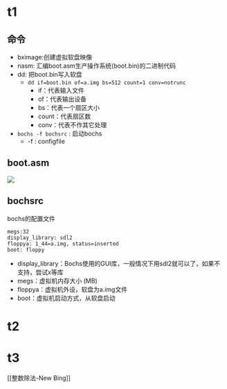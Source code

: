 # t1
## 命令
- bximage:创建虚拟软盘映像
- nasm: 汇编boot.asm生产操作系统(boot.bin)的二进制代码
- dd: 把boot.bin写入软盘
	- `dd if=boot.bin of=a.img bs=512 count=1 conv=notrunc`
		- if：代表输入文件
		- of：代表输出设备
		- bs：代表一个扇区大小
		- count：代表扇区数
		- conv：代表不作其它处理
- `bochs -f bochsrc` : 启动bochs
	- -f : configfile

## boot.asm
![](https://chillcharlie-img.oss-cn-hangzhou.aliyuncs.com/code.png)


## bochsrc
bochs的配置文件
```
megs:32
display_library: sdl2 
floppya: 1_44=a.img, status=inserted
boot: floppy
```

- display_library：Bochs使用的GUI库，一般情况下用sdl2就可以了，如果不支持，尝试x等库
- megs：虚拟机内存大小 (MB)
- floppya：虚拟机外设，软盘为a.img文件
- boot：虚拟机启动方式，从软盘启动

# t2


# t3

[[整数除法-New Bing]]